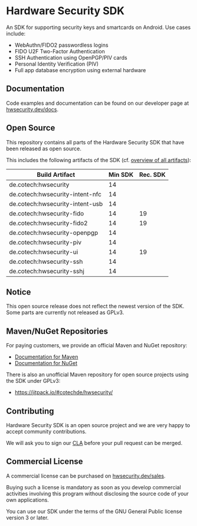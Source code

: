# Hardware Security SDK

An SDK for supporting security keys and smartcards on Android.
Use cases include:
* WebAuthn/FIDO2 passwordless logins
* FIDO U2F Two-Factor Authentication
* SSH Authentication using OpenPGP/PIV cards
* Personal Identity Verification (PIV)
* Full app database encryption using external hardware

## Documentation

Code examples and documentation can be found on our developer page at [hwsecurity.dev/docs](https://hwsecurity.dev/docs/).

## Open Source

This repository contains all parts of the Hardware Security SDK that have been released as open source.

This includes the following artifacts of the SDK (cf. [overview of all artifacts](https://hwsecurity.dev/docs/sdk/#sdk-artifacts)):

| Build Artifact                     | Min SDK | Rec. SDK |
|------------------------------------|---------|----------|
| de.cotech:hwsecurity               | 14      |          |
| de.cotech:hwsecurity-intent-nfc    | 14      |          |
| de.cotech:hwsecurity-intent-usb    | 14      |          |
| de.cotech:hwsecurity-fido          | 14      | 19       |
| de.cotech:hwsecurity-fido2         | 14      | 19       |
| de.cotech:hwsecurity-openpgp       | 14      |          |
| de.cotech:hwsecurity-piv           | 14      |          |
| de.cotech:hwsecurity-ui            | 14      | 19       |
| de.cotech:hwsecurity-ssh           | 14      |          |
| de.cotech:hwsecurity-sshj          | 14      |          |

## Notice

This open source release does not reflect the newest version of the SDK.
Some parts are currently not released as GPLv3.

## Maven/NuGet Repositories

For paying customers, we provide an official Maven and NuGet repository:
* [Documentation for Maven](https://hwsecurity.dev/docs/sdk/)
* [Documentation for NuGet](https://hwsecurity.dev/xamarin/xamarin-sdk/)

There is also an unofficial Maven repository for open source projects using the SDK under GPLv3:
* https://jitpack.io/#cotechde/hwsecurity/

## Contributing

Hardware Security SDK is an open source project and we are very happy to accept community contributions.

We will ask you to sign our [CLA](https://cla-assistant.io/cotechde/hwsecurity) before your pull request can be merged.

## Commercial License

A commercial license can be purchased on [hwsecurity.dev/sales](https://hwsecurity.dev/sales/).

Buying such a license is mandatory as soon as you develop commercial activities involving this program without disclosing the source code of your own applications.

You can use our SDK under the terms of the GNU General Public license version 3 or later.
